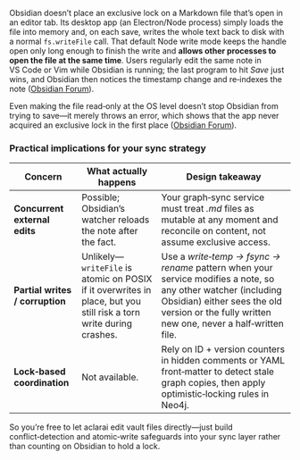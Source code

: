 Obsidian doesn’t place an exclusive lock on a Markdown file that’s open in an editor tab.
Its desktop app (an Electron/Node process) simply loads the file into memory and, on each save, writes the whole text back to disk with a normal `fs.writeFile` call. That default Node write mode keeps the handle open only long enough to finish the write and **allows other processes to open the file at the same time**. Users regularly edit the same note in VS Code or Vim while Obsidian is running; the last program to hit *Save* just wins, and Obsidian then notices the timestamp change and re‑indexes the note ([Obsidian Forum][1]).

Even making the file read‑only at the OS level doesn’t stop Obsidian from trying to save—it merely throws an error, which shows that the app never acquired an exclusive lock in the first place ([Obsidian Forum][2]).

### Practical implications for your sync strategy

| Concern                         | What actually happens                                                                                              | Design takeaway                                                                                                                                                                                               |
| ------------------------------- | ------------------------------------------------------------------------------------------------------------------ | ------------------------------------------------------------------------------------------------------------------------------------------------------------------------------------------------------------- |
| **Concurrent external edits**   | Possible; Obsidian’s watcher reloads the note after the fact.                                                      | Your graph‑sync service must treat *.md* files as mutable at any moment and reconcile on content, not assume exclusive access.                                                                                |
| **Partial writes / corruption** | Unlikely—`writeFile` is atomic on POSIX if it overwrites in place, but you still risk a torn write during crashes. | Use a *write‑temp → fsync → rename* pattern when your service modifies a note, so any other watcher (including Obsidian) either sees the old version or the fully written new one, never a half‑written file. |
| **Lock‑based coordination**     | Not available.                                                                                                     | Rely on ID + version counters in hidden comments or YAML front‑matter to detect stale graph copies, then apply optimistic‑locking rules in Neo4j.                                                             |

So you’re free to let aclarai edit vault files directly—just build conflict‑detection and atomic‑write safeguards into your sync layer rather than counting on Obsidian to hold a lock.

[1]: https://forum.obsidian.md/t/editing-notes-outside-obsidian/72139?utm_source=chatgpt.com "Editing notes outside obsidian - Share & showcase"
[2]: https://forum.obsidian.md/t/option-to-lock-editing-of-individual-notes/22162 "Option to lock editing of individual notes - Feature requests - Obsidian Forum"
